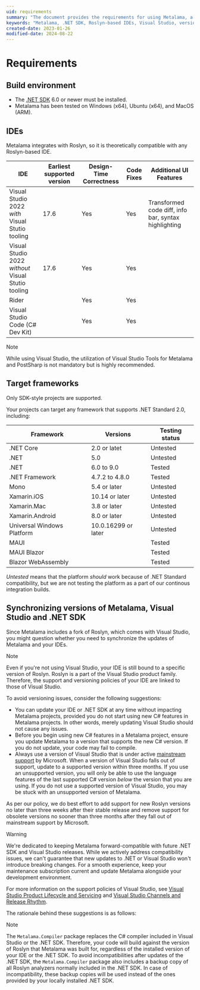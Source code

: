 ```yaml
---
uid: requirements
summary: "The document provides the requirements for using Metalama, a tool that integrates with Roslyn-based IDEs. It details the build environment, supported IDEs, target frameworks, and guidelines for synchronizing versions of Metalama, Visual Studio and .NET SDK."
keywords: "Metalama, .NET SDK, Roslyn-based IDEs, Visual Studio, version synchronization, build environment, compatibility issues, C# features, SDK-style projects, target frameworks"
created-date: 2023-01-26
modified-date: 2024-08-22
---
```


# Requirements

## Build environment

* The [.NET SDK](https://dotnet.microsoft.com/download) 6.0 or newer must be installed.
* Metalama has been tested on Windows (x64), Ubuntu (x64), and MacOS (ARM).

## IDEs

Metalama integrates with Roslyn, so it is theoretically compatible with any Roslyn-based IDE.

| IDE                                                | Earliest supported version | Design-Time Correctness | Code Fixes | Additional UI Features                               |
| -------------------------------------------------- | -------------------------- | ----------------------- | ---------- | ---------------------------------------------------- |
| Visual Studio 2022 _with_ Visual Stutio tooling    | 17.6                       | Yes                     | Yes        | Transformed code diff, info bar, syntax highlighting |
| Visual Studio 2022 _without_ Visual Stutio tooling | 17.6                       | Yes                     | Yes        |                                                      |
| Rider                                              |                            | Yes                     | Yes        |                                                      |
| Visual Studio Code (C# Dev Kit)                    |                            | Yes                     | Yes        |                                                      |

> [!NOTE]
> While using Visual Studio, the utilization of Visual Studio Tools for Metalama and PostSharp is not mandatory but is highly recommended.

## Target frameworks

Only SDK-style projects are supported.

Your projects can target any framework that supports .NET Standard 2.0, including:

| Framework                  | Versions            | Testing status |
| -------------------------- | ------------------- | -------------- |
| .NET Core                  | 2.0 or latet        | Untested       |
| .NET                       | 5.0                 | Untested       |
| .NET                       | 6.0 to 9.0          | Tested         |
| .NET Framework             | 4.7.2 to 4.8.0      | Tested         |
| Mono                       | 5.4 or later        | Untested       |
| Xamarin.iOS                | 10.14 or later      | Untested       |
| Xamarin.Mac                | 3.8 or later        | Untested       |
| Xamarin.Android            | 8.0 or later        | Untested       |
| Universal Windows Platform | 10.0.16299 or later | Untested       |
| MAUI                       |                     | Tested         |
| MAUI Blazor                |                     | Tested         |
| Blazor WebAssembly         |                     | Tested         |


_Untested_ means that the platform _should_ work because of .NET Standard compatibility, but we are not testing the platform as a part of our continous integration builds.


## Synchronizing versions of Metalama, Visual Studio and .NET SDK

Since Metalama includes a fork of Roslyn, which comes with Visual Studio, you might question whether you need to synchronize the updates of Metalama and your IDEs.

> [!NOTE]
> Even if you're not using Visual Studio, your IDE is still bound to a specific version of Roslyn. Roslyn is a part of the Visual Studio product family. Therefore, the support and versioning policies of your IDE are linked to those of Visual Studio.

To avoid versioning issues, consider the following suggestions:

* You can update your IDE or .NET SDK at any time without impacting Metalama projects, provided you do not start using new C# features in Metalama projects. In other words, merely updating Visual Studio should not cause any issues.
* Before you begin using new C# features in a Metalama project, ensure you update Metalama to a version that supports the new C# version. If you do not update, your code may fail to compile.
* Always use a version of Visual Studio that is under active [mainstream support](https://docs.microsoft.com/en-us/lifecycle/policies/fixed#mainstream-support) by Microsoft. When a version of Visual Studio falls out of support, update to a supported version within three months. If you use an unsupported version, you will only be able to use the language features of the last supported C# version _below_ the version that you are using. If you do not use a supported version of Visual Studio, you may be stuck with an unsupported version of Metalama.

As per our policy, we do best effort to add support for new Roslyn versions no later than three weeks after their stable release and remove support for obsolete versions no sooner than three months after they fall out of mainstream support by Microsoft.


> [!WARNING]
> We're dedicated to keeping Metalama forward-compatible with future .NET SDK and Visual Studio releases. While we actively address compatibility issues, we can't guarantee that new updates to .NET or Visual Studio won't introduce breaking changes. For a smooth experience, keep your maintenance subscription current and update Metalama alongside your development environment.

For more information on the support policies of Visual Studio, see [Visual Studio Product Lifecycle and Servicing](https://docs.microsoft.com/en-us/visualstudio/productinfo/vs-servicing) and [Visual Studio Channels and Release Rhythm](https://docs.microsoft.com/en-us/visualstudio/productinfo/release-rhythm).

The rationale behind these suggestions is as follows:


> [!NOTE]
> The `Metalama.Compiler` package replaces the C# compiler included in Visual Studio or the .NET SDK. Therefore, your code will build against the version of Roslyn that Metalama was built for, regardless of the installed version of your IDE or the .NET SDK. To avoid incompatibilities after updates of the .NET SDK, the `Metalama.Compiler` package also includes a backup copy of all Roslyn analyzers normally included in the .NET SDK. In case of incompatibility, these backup copies will be used instead of the ones provided by your locally installed .NET SDK.





